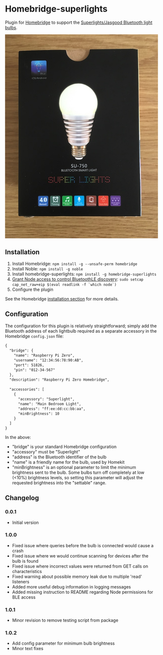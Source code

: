 
# Homebridge-superlights
Plugin for [Homebridge](https://github.com/nfarina/homebridge) to support the [Superlights/Jasgood Bluetooth light bulbs](https://www.amazon.co.uk/gp/product/B015CMWTYU/).

<img src="images/superlights.jpg">

## Installation
1. Install Homebridge: `npm install -g --unsafe-perm homebridge`
2. Install Noble: `npm install -g noble`
3. Install homebridge-superlights: `npm install -g homebridge-superlights`
4. [Grant Node access to control BluetoothLE discovery](https://github.com/sandeepmistry/noble#running-without-rootsudo): 
``sudo setcap cap_net_raw+eip $(eval readlink -f `which node`)``
5. Configure the plugin

See the Homebridge [installation section](https://github.com/nfarina/homebridge#installation) for more details.

## Configuration

The configuration for this plugin is relatively straightforward; simply add the Bluetooth address of each lightbulb required as a separate accessory in the Homebridge `config.json` file:

```
{
  "bridge": {
    "name": "Raspberry Pi Zero",
    "username": "12:34:56:78:90:AB",
    "port": 51826,
    "pin": "012-34-567"
  },
  "description": "Raspberry Pi Zero Homebridge",

  "accessories": [
    {
      "accessory": "Superlight",
      "name": "Main Bedroom Light",
      "address": "ff:ee:dd:cc:bb:aa",
      "minBrightness": 10
    }
  ]
}
```

In the above:
* "bridge" is your standard Homebridge configuration
* "accessory" must be "Superlight"
* "address" is the Bluetooth identifier of the bulb
* "name" is a friendly name for the bulb, used by Homekit
* "minBrightness" is an optional parameter to limit the minimum brightness sent to the bulb. Some bulbs turn off completely at low (<10%) brightness levels, so setting this parameter will adjust the requested brightness into the "settable" range.

## Changelog

### 0.0.1
 * Initial version

### 1.0.0
 * Fixed issue where queries before the bulb is connected would cause a crash
 * Fixed issue where we would continue scanning for devices after the bulb is found
 * Fixed issue where incorrect values were returned from GET calls on characteristics
 * Fixed warning about possible memory leak due to multiple 'read' listeners
 * Added more useful debug information in logging messages
 * Added missing instruction to README regarding Node permissions for BLE access

### 1.0.1
  * Minor revision to remove testing script from package

### 1.0.2
  * Add config parameter for minimum bulb brightness
  * Minor text fixes
